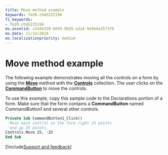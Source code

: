 ```yaml
---
title: Move method example
keywords: fm20.chm5225194
f1_keywords:
- fm20.chm5225194
ms.assetid: c5444339-b059-9b55-a3a4-9e5b4e2573f6
ms.date: 11/14/2018
ms.localizationpriority: medium
---
```



# Move method example

The following example demonstrates moving all the controls on a form by using the **[Move](move-method.md)** method with the **[Controls](controls-collection-microsoft-forms.md)** collection. The user clicks on the **[CommandButton](commandbutton-control.md)** to move the controls.

To use this example, copy this sample code to the Declarations portion of a form. Make sure that the form contains a **CommandButton** named CommandButton1 and several other controls.

```vb
Private Sub CommandButton1_Click() 
 'Move each control on the form right 25 points 
 'and up 25 points. 
Controls.Move 25, -25 
End Sub
```

[!include[Support and feedback](~/includes/feedback-boilerplate.md)]